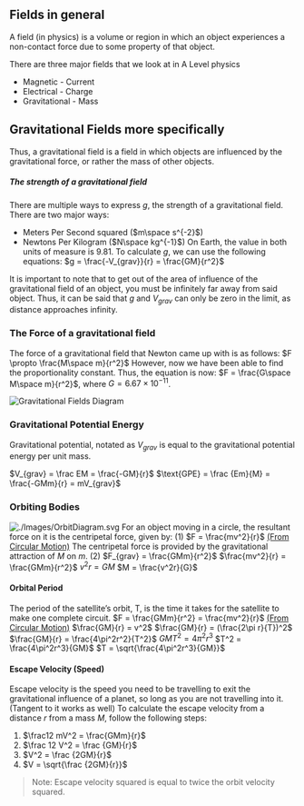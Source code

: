 ## Fields in general
A field (in physics) is a volume or region in which an object experiences a non-contact force due to some property of that object. 

There are three major fields that we look at in A Level physics
- Magnetic - Current
- Electrical - Charge
- Gravitational - Mass
## Gravitational Fields more specifically
Thus, a gravitational field is a field in which objects are influenced by the gravitational force, or rather the mass of other objects.
##### The strength of a gravitational field
There are multiple ways to express $g$, the strength of a gravitational field. There are two major ways: 
- Meters Per Second squared ($m\space s^{-2}$)
- Newtons Per Kilogram ($N\space kg^{-1}$)
On Earth, the value in both units of measure is 9.81.
To calculate $g$, we can use the following equations: 
$g = \frac{-V_{grav}}{r} = \frac{GM}{r^2}$

It is important to note that to get out of the area of influence of the gravitational field of an object, you must be infinitely far away from said object. Thus, it can be said that $g$ and $V_{grav}$ can only be zero in the limit, as distance approaches infinity. 
### The Force of a gravitational field
The force of a gravitational field that Newton came up with is as follows:
$F \propto \frac{M\space m}{r^2}$
However, now we have been able to find the proportionality constant. Thus, the equation is now: $F = \frac{G\space M\space m}{r^2}$, where $G = 6.67\times 10^{-11}$. 

![Gravitational Fields Diagram](gravitationalFields.svg)
### Gravitational Potential Energy
Gravitational potential, notated as $V_{grav}$ is equal to the gravitational potential energy per unit mass.

$V_{grav} = \frac EM = \frac{-GM}{r}$
$\text{GPE} = \frac {Em}{M} = \frac{-GMm}{r} = mV_{grav}$
### Orbiting Bodies

![./Images/OrbitDiagram.svg](OrbitDiagram.svg)
For an object moving in a circle, the resultant force on it is the centripetal force, given by:
(1) $F = \frac{mv^2}{r}$ [(From Circular Motion)](Circular%20Motion.md)
The centripetal force is provided by the gravitational attraction of $M$ on $m$. 
(2) $F_{grav} = \frac{GMm}{r^2}$
$\frac{mv^2}{r} = \frac{GMm}{r^2}$
$v^2r = GM$
$M = \frac{v^2r}{G}$
#### Orbital Period
The period of the satellite’s orbit, T, is the time it takes for the satellite to make one complete circuit.
$F = \frac{GMm}{r^2} = \frac{mv^2}{r}$ [(From Circular Motion)](Circular%20Motion.md)
$\frac{GM}{r} = v^2$
$\frac{GM}{r} = (\frac{2\pi r}{T})^2$
$\frac{GM}{r} = \frac{4\pi^2r^2}{T^2}$
$GMT^2 = 4\pi^2r^3$
$T^2 = \frac{4\pi^2r^3}{GM}$
$T = \sqrt{\frac{4\pi^2r^3}{GM}}$

#### Escape Velocity (Speed)
Escape velocity is the speed you need to be travelling to exit the gravitational influence of  a planet, so long as you are not travelling into it. (Tangent to it works as well)
To calculate the escape velocity from a distance $r$ from a mass $M$, follow the following steps:
1. $\frac12 mV^2 = \frac{GMm}{r}$
2. $\frac 12 V^2 = \frac {GM}{r}$
3. $V^2 = \frac {2GM}{r}$
4.  $V = \sqrt{\frac {2GM}{r}}$
> Note: Escape velocity squared is equal to twice the orbit velocity squared.